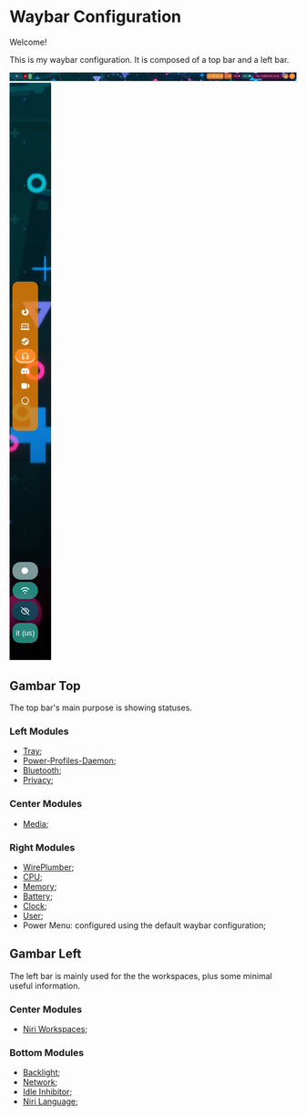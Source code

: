 # Waybar Configuration

Welcome!

This is my waybar configuration. It is composed of a top bar and a left bar.

![gambar-top-screenshot](./imgs/gambar-top-screenshot.png)
![gambar-left-screenshot](./imgs/gambar-left-screenshot.png)

## Gambar Top

The top bar's main purpose is showing statuses.

### Left Modules

- [Tray](https://github.com/Alexays/Waybar/wiki/Module:-Tray);
- [Power-Profiles-Daemon](https://github.com/Alexays/Waybar/wiki/Module:-PowerProfilesDaemon);
- [Bluetooth](https://github.com/Alexays/Waybar/wiki/Module:-Bluetooth);
- [Privacy](https://github.com/Alexays/Waybar/wiki/Module:-Privacy);

### Center Modules

- [Media](https://github.com/Alexays/Waybar/wiki/Module:-Custom:-Examples);

### Right Modules

- [WirePlumber](https://github.com/Alexays/Waybar/wiki/Module:-WirePlumber);
- [CPU](https://github.com/Alexays/Waybar/wiki/Module:-CPU);
- [Memory](https://github.com/Alexays/Waybar/wiki/Module:-Memory);
- [Battery](https://github.com/Alexays/Waybar/wiki/Module:-Battery);
- [Clock](https://github.com/Alexays/Waybar/wiki/Module:-Clock);
- [User](https://github.com/Alexays/Waybar/wiki/Module:-User);
- Power Menu: configured using the default waybar configuration;

## Gambar Left

The left bar is mainly used for the the workspaces, plus some minimal useful information.

### Center Modules

- [Niri Workspaces](https://github.com/Alexays/Waybar/wiki/Module:-Niri#workspaces);

### Bottom Modules

- [Backlight](https://github.com/Alexays/Waybar/wiki/Module:-Backlight);
- [Network](https://github.com/Alexays/Waybar/wiki/Module:-Network);
- [Idle Inhibitor](https://github.com/Alexays/Waybar/wiki/Module:-Idle-Inhibitor);
- [Niri Language](https://github.com/Alexays/Waybar/wiki/Module:-Niri#language);

